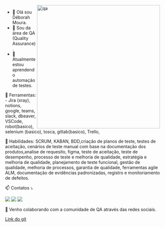 <img src="https://kruschecompany.com/wp-content/uploads/2018/08/au9i1g9hn-1200x595.jpg" min-width="400px" max-width="400px" width="400px" align="right" alt="qa">


- 👋 Olá sou Déborah Moura.
- 👀 Sou da área de QA (Quality Assurance).
- 🌱 Atualmente estou aprendendo automação de testes. 

<p align="left">
 💼 Ferramentas: - Jira (xray), notions, google, teams, slack, dbeaver, VSCode, robot(basico), selenium (basico), tosca, gitlab(basico), Trello, 
</p>

<p align="left">
🦄 Habilidades:  SCRUM, KABAN, BDD,criação de planos de teste, testes de aceitação, cenários de teste manual com base na documentação dos produtos,analise de requesito, figma, teste de aceitação, teste de desempenho, processo de teste e melhoria de qualidade, estratégia e melhoria de qualidade, planejamento de teste funcional, gestão de qualidade, melhoria de processos, garantia de qualidade, ferramentas agile ALM, documentação de evidências padronizadas, registro e monitoriamento de defeitos.
</p>

<p align="left">
 📫 Contatos ⤵️ 
  </p>
<p align="left">
  <a href="#" alt="Gmail">
  <img src="https://img.shields.io/badge/-Gmail-FF0000?style=flat-square&labelColor=FF0000&logo=gmail&logoColor=white&link=mailto:deborahmatematica@gmail.com" /></a>

  <a href="#" alt="Linkedin">
  <img src="https://img.shields.io/badge/-Linkedin-0e76a8?style=flat-square&logo=Linkedin&logoColor=white&link=https://www.linkedin.com/in/deborahmouras/N" /></a>


  <a href="#" alt="Instagram">
  <img src="https://img.shields.io/badge/-Instagram-DF0174?style=flat-square&labelColor=DF0174&logo=instagram&logoColor=white&link=https://www.instagram.com/mundo_qa/"/></a>
</p>  


 💞️ Venho colaborando com a comunidade de QA através das redes sociais.
 
[Link do git](https://github.com/deborahmoura/reademe-comunidade-qa)
